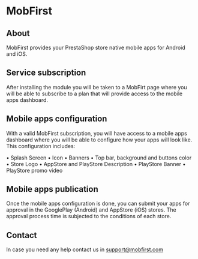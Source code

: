 # MobFirst

## About

MobFirst provides your PrestaShop store native mobile apps for Android and iOS.

## Service subscription

After installing the module you will be taken to a MobFirt page where you will be 
able to subscribe to a plan that will provide access to the mobile apps dashboard.

## Mobile apps configuration

With a valid MobFirst subscription, you will have access to a mobile apps dashboard 
where you will be able to configure how your apps will look like. This configuration 
includes:

•	Splash Screen
•	Icon
•	Banners
•	Top bar, background and buttons color
•	Store Logo
•	AppStore and PlayStore Description
•	PlayStore Banner
•	PlayStore promo video

## Mobile apps publication

Once the mobile apps configuration is done, you can submit your apps for approval in 
the GooglePlay (Android) and AppStore (iOS) stores. The approval process time is
subjected to the conditions of each store.

## Contact

In case you need any help contact us in support@mobfirst.com